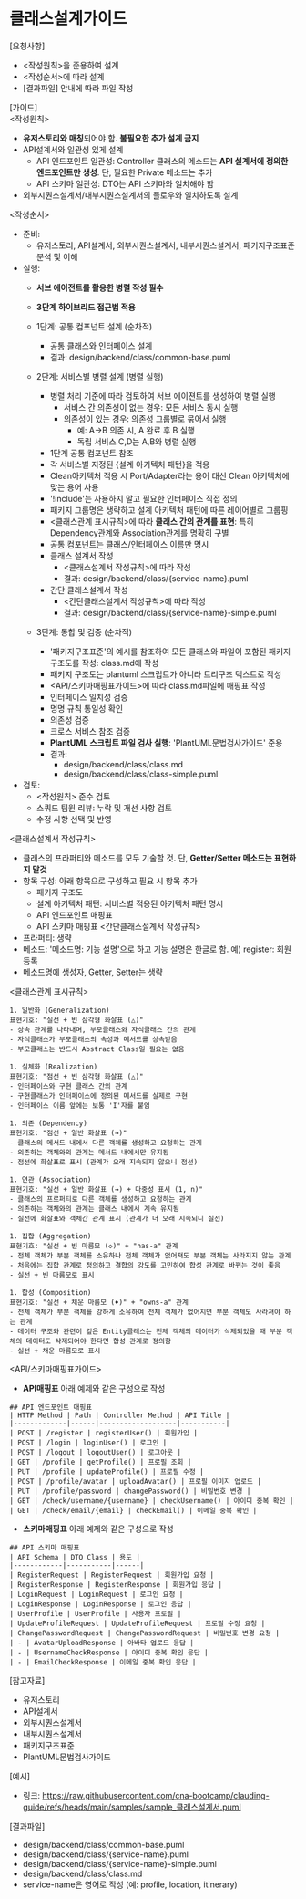 # 클래스설계가이드 

[요청사항]
- <작성원칙>을 준용하여 설계
- <작성순서>에 따라 설계
- [결과파일] 안내에 따라 파일 작성   

[가이드]  
<작성원칙>
- **유저스토리와 매칭**되어야 함. **불필요한 추가 설계 금지**
- API설계서와 일관성 있게 설계 
  - API 엔드포인트 일관성: Controller 클래스의 메소드는 **API 설계서에 정의한 엔드포인트만 생성**. 단, 필요한 Private 메소드는 추가
  - API 스키마 일관성: DTO는 API 스키마와 일치해야 함 
- 외부시퀀스설계서/내부시퀀스설계서의 플로우와 일치하도록 설계    

<작성순서>
- 준비:
  - 유저스토리, API설계서, 외부시퀀스설계서, 내부시퀀스설계서, 패키지구조표준 분석 및 이해
- 실행:
  - **서브 에이전트를 활용한 병렬 작성 필수**
  - **3단계 하이브리드 접근법 적용**
  - 1단계: 공통 컴포넌트 설계 (순차적)
    - 공통 클래스와 인터페이스 설계  
    - 결과: design/backend/class/common-base.puml

  - 2단계: 서비스별 병렬 설계 (병렬 실행)
    - 병렬 처리 기준에 따라 검토하여 서브 에이젼트를 생성하여 병렬 실행 
      - 서비스 간 의존성이 없는 경우: 모든 서비스 동시 실행
      - 의존성이 있는 경우: 의존성 그룹별로 묶어서 실행
        - 예: A→B 의존 시, A 완료 후 B 실행
        - 독립 서비스 C,D는 A,B와 병렬 실행
    - 1단계 공통 컴포넌트 참조
    - 각 서비스별 지정된 {설계 아키텍처 패턴}을 적용 
    - Clean아키텍처 적용 시 Port/Adapter라는 용어 대신 Clean 아키텍처에 맞는 용어 사용
    - '!include'는 사용하지 말고 필요한 인터페이스 직접 정의 
    - 패키지 그룹명은 생략하고 설계 아키텍처 패턴에 따른 레이어별로 그룹핑
    - <클래스관계 표시규칙>에 따라 **클래스 간의 관계를 표현**: 특히 Dependency관계와 Association관계를 명확히 구별 
    - 공통 컴포넌트는 클래스/인터페이스 이름만 명시 
    - 클래스 설계서 작성 
      - <클래스설계서 작성규칙>에 따라 작성  
      - 결과: design/backend/class/{service-name}.puml
    - 간단 클래스설계서 작성 
      - <간단클래스설계서 작성규칙>에 따라 작성  
      - 결과: design/backend/class/{service-name}-simple.puml
    
  - 3단계: 통합 및 검증 (순차적)
    - '패키지구조표준'의 예시를 참조하여 모든 클래스와 파일이 포함된 패키지 구조도를 작성: class.md에 작성 
    - 패키지 구조도는 plantuml 스크립트가 아니라 트리구조 텍스트로 작성  
    - <API/스키마매핑표가이드>에 따라 class.md파일에 매핑표 작성 
    - 인터페이스 일치성 검증
    - 명명 규칙 통일성 확인 
    - 의존성 검증
    - 크로스 서비스 참조 검증
    - **PlantUML 스크립트 파일 검사 실행**: 'PlantUML문법검사가이드' 준용
    - 결과:  
      - design/backend/class/class.md
      - design/backend/class/class-simple.puml
- 검토: 
  - <작성원칙> 준수 검토
  - 스쿼드 팀원 리뷰: 누락 및 개선 사항 검토
  - 수정 사항 선택 및 반영  

<클래스설계서 작성규칙>
- 클래스의 프라퍼티와 메소드를 모두 기술할 것. 단, **Getter/Setter 메소드는 표현하지 말것** 
- 항목 구성: 아래 항목으로 구성하고 필요 시 항목 추가 
  - 패키지 구조도
  - 설계 아키텍처 패턴: 서비스별 적용된 아키텍처 패턴 명시 
  - API 엔드포인트 매핑표
  - API 스키마 매핑표
<간단클래스설계서 작성규칙>
- 프라퍼티: 생략 
- 메소드: '메소드명: 기능 설명'으로 하고 기능 설명은 한글로 함. 예) register: 회원등록 
- 메소드명에 생성자, Getter, Setter는 생략    

<클래스관계 표시규칙>
```
1. 일반화 (Generalization)
표현기호: "실선 + 빈 삼각형 화살표 (△)"
- 상속 관계를 나타내며, 부모클래스와 자식클래스 간의 관계
- 자식클래스가 부모클래스의 속성과 메서드를 상속받음
- 부모클래스는 반드시 Abstract Class일 필요는 없음

1. 실체화 (Realization) 
표현기호: "점선 + 빈 삼각형 화살표 (△)"
- 인터페이스와 구현 클래스 간의 관계
- 구현클래스가 인터페이스에 정의된 메서드를 실제로 구현
- 인터페이스 이름 앞에는 보통 'I'자를 붙임

1. 의존 (Dependency)
표현기호: "점선 + 일반 화살표 (→)"
- 클래스의 메서드 내에서 다른 객체를 생성하고 요청하는 관계
- 의존하는 객체와의 관계는 메서드 내에서만 유지됨
- 점선에 화살표로 표시 (관계가 오래 지속되지 않으니 점선)

1. 연관 (Association)
표현기호: "실선 + 일반 화살표 (→) + 다중성 표시 (1, n)"
- 클래스의 프로퍼티로 다른 객체를 생성하고 요청하는 관계
- 의존하는 객체와의 관계는 클래스 내에서 계속 유지됨
- 실선에 화살표와 객체간 관계 표시 (관계가 더 오래 지속되니 실선)

1. 집합 (Aggregation)
표현기호: "실선 + 빈 마름모 (◇)" + "has-a" 관계
- 전체 객체가 부분 객체를 소유하나 전체 객체가 없어져도 부분 객체는 사라지지 않는 관계
- 처음에는 집합 관계로 정의하고 결합의 강도를 고민하여 합성 관계로 바뀌는 것이 좋음
- 실선 + 빈 마름모로 표시

1. 합성 (Composition)
표현기호: "실선 + 채운 마름모 (♦)" + "owns-a" 관계  
- 전체 객체가 부분 객체를 강하게 소유하여 전체 객체가 없어지면 부분 객체도 사라져야 하는 관계
- 데이터 구조와 관련이 깊은 Entity클래스는 전체 객체의 데이터가 삭제되었을 때 부분 객체의 데이터도 삭제되어야 한다면 합성 관계로 정의함
- 실선 + 채운 마름모로 표시
```

<API/스키마매핑표가이드>
- **API매핑표**
아래 예제와 같은 구성으로 작성 
```
## API 엔드포인트 매핑표 
| HTTP Method | Path | Controller Method | API Title |
|-------------|------|-------------------|-----------|
| POST | /register | registerUser() | 회원가입 |
| POST | /login | loginUser() | 로그인 |
| POST | /logout | logoutUser() | 로그아웃 |
| GET | /profile | getProfile() | 프로필 조회 |
| PUT | /profile | updateProfile() | 프로필 수정 |
| POST | /profile/avatar | uploadAvatar() | 프로필 이미지 업로드 |
| PUT | /profile/password | changePassword() | 비밀번호 변경 |
| GET | /check/username/{username} | checkUsername() | 아이디 중복 확인 |
| GET | /check/email/{email} | checkEmail() | 이메일 중복 확인 |
```

- **스키마매핑표**
아래 예제와 같은 구성으로 작성 
```
## API 스키마 매핑표  
| API Schema | DTO Class | 용도 |
|------------|-----------|------|
| RegisterRequest | RegisterRequest | 회원가입 요청 |
| RegisterResponse | RegisterResponse | 회원가입 응답 |
| LoginRequest | LoginRequest | 로그인 요청 |
| LoginResponse | LoginResponse | 로그인 응답 |
| UserProfile | UserProfile | 사용자 프로필 |
| UpdateProfileRequest | UpdateProfileRequest | 프로필 수정 요청 |
| ChangePasswordRequest | ChangePasswordRequest | 비밀번호 변경 요청 |
| - | AvatarUploadResponse | 아바타 업로드 응답 |
| - | UsernameCheckResponse | 아이디 중복 확인 응답 |
| - | EmailCheckResponse | 이메일 중복 확인 응답 |
```

[참고자료]
- 유저스토리
- API설계서
- 외부시퀀스설계서
- 내부시퀀스설계서
- 패키지구조표준
- PlantUML문법검사가이드

[예시]
- 링크: https://raw.githubusercontent.com/cna-bootcamp/clauding-guide/refs/heads/main/samples/sample_클래스설계서.puml
  
[결과파일]
- design/backend/class/common-base.puml
- design/backend/class/{service-name}.puml
- design/backend/class/{service-name}-simple.puml
- design/backend/class/class.md
- service-name은 영어로 작성 (예: profile, location, itinerary)

